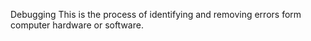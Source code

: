 Debugging
This is the process of identifying and removing errors form computer hardware or software.

